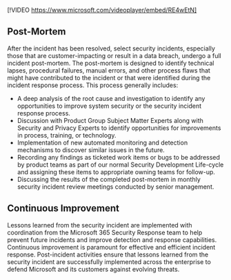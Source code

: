 [!VIDEO https://www.microsoft.com/videoplayer/embed/RE4wEtN]

## Post-Mortem ##

After the incident has been resolved, select security incidents, especially those that are customer-impacting or result in a data breach, undergo a full incident post-mortem. The post-mortem is designed to identify technical lapses, procedural failures, manual errors, and other process flaws that might have contributed to the incident or that were identified during the incident response process. This process generally includes:

- A deep analysis of the root cause and investigation to identify any opportunities to improve system security or the security incident response process.
- Discussion with Product Group Subject Matter Experts along with Security and Privacy Experts to identify opportunities for improvements in process, training, or technology.
- Implementation of new automated monitoring and detection mechanisms to discover similar issues in the future.
- Recording any findings as ticketed work items or bugs to be addressed by product teams as part of our normal Security Development Life-cycle and assigning these items to appropriate owning teams for follow-up.
- Discussing the results of the completed post-mortem in monthly security incident review meetings conducted by senior management.

## Continuous Improvement ##

Lessons learned from the security incident are implemented with coordination from the Microsoft 365 Security Response team to help prevent future incidents and improve detection and response capabilities. Continuous improvement is paramount for effective and efficient incident response. Post-incident activities ensure that lessons learned from the security incident are successfully implemented across the enterprise to defend Microsoft and its customers against evolving threats.
